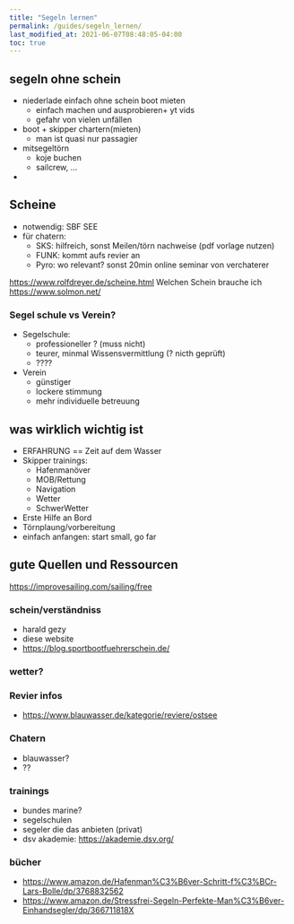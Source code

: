 ```yaml
---
title: "Segeln lernen"
permalink: /guides/segeln_lernen/
last_modified_at: 2021-06-07T08:48:05-04:00
toc: true
---
```


## segeln ohne schein
- niederlade einfach ohne schein boot mieten
  - einfach machen und ausprobieren+ yt vids
  - gefahr von vielen unfällen
- boot + skipper chartern(mieten)
  - man ist quasi nur passagier 
- mitsegeltörn 
  - koje buchen
  - sailcrew, ...
- 

## Scheine
- notwendig: SBF SEE
- für chatern:
    - SKS: hilfreich, sonst Meilen/törn nachweise (pdf vorlage nutzen)
    - FUNK: kommt aufs revier an
    - Pyro: wo relevant? sonst 20min online seminar von verchaterer

https://www.rolfdreyer.de/scheine.html Welchen Schein brauche ich
https://www.solmon.net/

### Segel schule vs Verein?
- Segelschule: 
  - professioneller ? (muss nicht)
  - teurer, minmal Wissensvermittlung (? nicth geprüft)
  - ????
- Verein
  - günstiger
  - lockere stimmung
  - mehr individuelle betreuung

## was wirklich wichtig ist
- ERFAHRUNG == Zeit auf dem Wasser
- Skipper trainings:
    - Hafenmanöver
    - MOB/Rettung
    - Navigation
    - Wetter
    - SchwerWetter
- Erste Hilfe an Bord
- Törnplaung/vorbereitung
- einfach anfangen: start small, go far

## gute Quellen und Ressourcen
https://improvesailing.com/sailing/free
### schein/verständniss
- harald gezy
- diese website
- https://blog.sportbootfuehrerschein.de/

### wetter?
### Revier infos
- https://www.blauwasser.de/kategorie/reviere/ostsee
### Chatern
- blauwasser?
- ??
### trainings
- bundes marine?
- segelschulen
- segeler die das anbieten (privat)
- dsv akademie: https://akademie.dsv.org/

### bücher
- https://www.amazon.de/Hafenman%C3%B6ver-Schritt-f%C3%BCr-Lars-Bolle/dp/3768832562
- https://www.amazon.de/Stressfrei-Segeln-Perfekte-Man%C3%B6ver-Einhandsegler/dp/366711818X